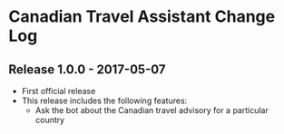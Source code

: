 # Canadian Travel Assistant Change Log

## Release 1.0.0 - 2017-05-07

+ First official release
+ This release includes the following features:
    + Ask the bot about the Canadian travel advisory for a particular country
